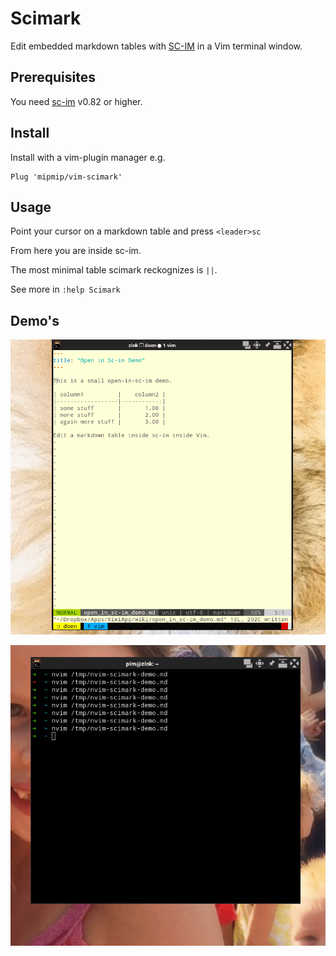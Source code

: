# Scimark

Edit embedded markdown tables with [SC-IM](https://github.com/andmarti1424/sc-im/) in a Vim terminal window.

## Prerequisites

You need [sc-im](https://github.com/andmarti1424/sc-im/wiki/Building-SC-IM) v0.82 or higher.

## Install

Install with a vim-plugin manager e.g.

```
Plug 'mipmip/vim-scimark'
```

## Usage

Point your cursor on a markdown table and press `<leader>sc`

From here you are inside sc-im.

The most minimal table scimark reckognizes is `||`.

See more in `:help Scimark`

## Demo's

![scimark demo](demo.gif)

![scimark demo](ndemo.gif)

